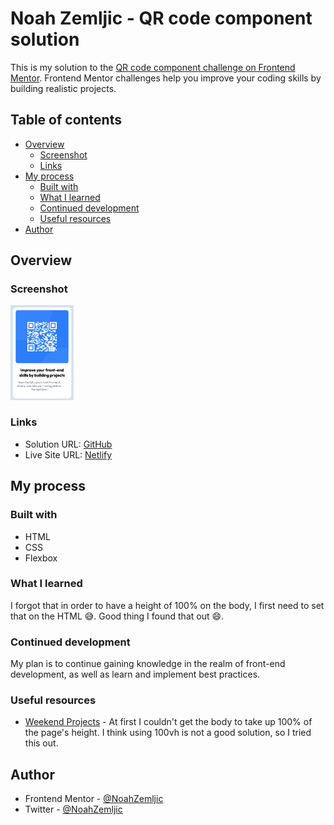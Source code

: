 # Noah Zemljic - QR code component solution

This is my solution to the [QR code component challenge on Frontend Mentor](https://www.frontendmentor.io/challenges/qr-code-component-iux_sIO_H). Frontend Mentor challenges help you improve your coding skills by building realistic projects.

## Table of contents

- [Overview](#overview)
  - [Screenshot](#screenshot)
  - [Links](#links)
- [My process](#my-process)
  - [Built with](#built-with)
  - [What I learned](#what-i-learned)
  - [Continued development](#continued-development)
  - [Useful resources](#useful-resources)
- [Author](#author)

## Overview

### Screenshot

<img src="screenshot.png" style="width: 20%" />

### Links

- Solution URL: [GitHub](https://github.com/NoahZemljic/qr-code-component)
- Live Site URL: [Netlify](https://noahzemljic-qr-code-component.netlify.app/)

## My process

### Built with

- HTML
- CSS
- Flexbox

### What I learned

I forgot that in order to have a height of 100% on the body, I first need to set that on the HTML 😅. Good thing I found that out 😄.

### Continued development

My plan is to continue gaining knowledge in the realm of front-end development, as well as learn and implement best practices.

### Useful resources

- [Weekend Projects](https://weekendprojects.dev/posts/how-to-fix-css-height-100-not-working/#steps-to-take-to-fix-height-100-not-working-issues) - At first I couldn't get the body to take up 100% of the page's height. I think using 100vh is not a good solution, so I tried this out.

## Author

- Frontend Mentor - [@NoahZemljic](https://www.frontendmentor.io/profile/NoahZemljic)
- Twitter - [@NoahZemljic](https://twitter.com/NoahZemljic)
